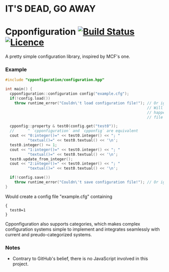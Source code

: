 # IT'S DEAD, GO AWAY

Cpponfiguration [![Build Status](https://travis-ci.org/nabijaczleweli/Cpponfiguration.svg?branch=master)](https://travis-ci.org/nabijaczleweli/Cpponfiguration) [![Licence](https://img.shields.io/badge/license-MIT-blue.svg?style=flat)](LICENSE)
===============

A pretty simple configuration library, inspired by MCF's one.

### Example

```c++
#include "cpponfiguration/configuration.hpp"

int main() {
  cpponfiguration::configuration config("example.cfg");
  if(!config.load())
    throw runtime_error("Couldn\'t load configuration file!"); // Or ignore it.
                                                               // Will always
                                                               // happen upon
                                                               // file creation.

  cpponfig::property & test0(config.get("test0"));
  //      ^ `cpponfiguration` and `cpponfig` are equivalent
  cout << "0:integer()=" << test0.integer() << "; "
          "textual()=" << test0.textual() << '\n';
  test0.integer() += 1;
  cout << "1:integer()=" << test0.integer() << "; "
          "textual()=" << test0.textual() << '\n';
  test0.update_from_integer();
  cout << "2:integer()=" << test0.integer() << "; "
          "textual()=" << test0.textual() << '\n';

  if(!config.save())
    throw runtime_error("Couldn\'t save configuration file!"); // Or ignore it.
}
```

Would create a config file "example.cfg" containing
```
{
  test0=1
}
```

Cpponfiguration also supports categories, which makes complex configuration systems simple to implement and
integrates seamlessly with current and preudo-categorized systems.

### Notes
* Contrary to GitHub's belief, there is no JavaScript involved in this project.
